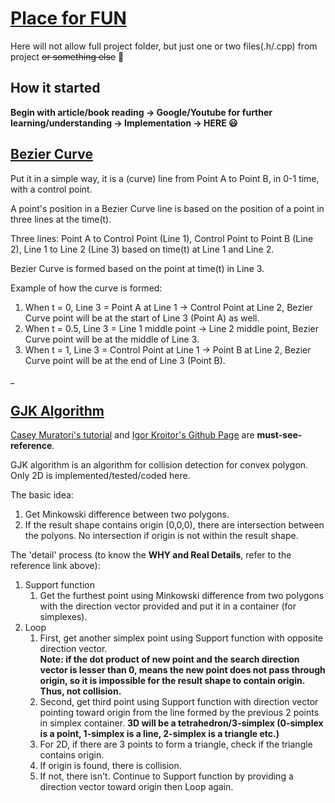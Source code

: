 # [Place for FUN](https://github.com/FJinn/fjinn.github.io/tree/master/FunProjects)

Here will not allow full project folder, but just one or two files(.h/.cpp) from project ~~or something else~~ :thinking:

## How it started
**Begin with article/book reading -> Google/Youtube for further learning/understanding -> Implementation -> HERE :smiley:**

## [Bezier Curve](/FunProjects/BezierCurve.h)
Put it in a simple way, it is a (curve) line from Point A to Point B, in 0-1 time, with a control point.

A point's position in a Bezier Curve line is based on the position of a point in three lines at the time(t).

Three lines: Point A to Control Point (Line 1), Control Point to Point B (Line 2), Line 1 to Line 2 (Line 3) based on time(t) at Line 1 and Line 2.

Bezier Curve is formed based on the point at time(t) in Line 3. 

Example of how the curve is formed: 
1. When t = 0, Line 3 = Point A at Line 1 -> Control Point at Line 2, Bezier Curve point will be at the start of Line 3 (Point A) as well.
2. When t = 0.5, Line 3 = Line 1 middle point -> Line 2 middle point, Bezier Curve point will be at the middle of Line 3.
2. When t = 1, Line 3 = Control Point at Line 1 -> Point B at Line 2, Bezier Curve point will be at the end of Line 3 (Point B).

_


## [GJK Algorithm](/FunProjects/GJKAlgorithm.cpp)

[Casey Muratori's tutorial](https://youtu.be/Qupqu1xe7Io) and [Igor Kroitor's Github Page](https://github.com/kroitor/gjk.c) are **must-see-reference**.

GJK algorithm is an algorithm for collision detection for convex polygon.
Only 2D is implemented/tested/coded here.

The basic idea: 
1. Get Minkowski difference between two polygons.
2. If the result shape contains origin (0,0,0), there are intersection between the polyons. No intersection if origin is not within the result shape.

The 'detail' process (to know the **WHY and Real Details**, refer to the reference link above):
1. Support function
   1. Get the furthest point using Minkowski difference from two polygons with the direction vector provided and put it in a container (for simplexes).
2. Loop
   1. First, get another simplex point using Support function with opposite direction vector.   
  **Note: if the dot product of new point and the search direction vector is lesser than 0, means the new point does not pass through origin, so it is impossible for the result shape to contain origin. Thus, not collision.**
   2. Second, get third point using Support function with direction vector pointing toward origin from the line formed by the previous 2 points in simplex container. **3D will be a tetrahedron/3-simplex (0-simplex is a point, 1-simplex is a line, 2-simplex is a triangle etc.)**
   3. For 2D, if there are 3 points to form a triangle, check if the triangle contains origin.
   4. If origin is found, there is collision.
   5. If not, there isn't. Continue to Support function by providing a direction vector toward origin then Loop again.
